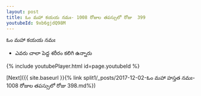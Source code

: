 ```yaml
---
layout: post
title: ఓం మహా కయయ నమః- 1008 రోజుల తపస్సులో రోజు  399
youtubeId: 9xb6gjdQ98M
---
```

 
 
 ఓం మహా కయయ నమః  
 
 -  ఎవరు చాలా పెద్ద శరీరం కలిగి ఉన్నారు 
 
  
 
  
 
 
 
 
 
 


{% include youtubePlayer.html id=page.youtubeId %}
 
[Next]({{ site.baseurl }}{% link  split1/_posts/2017-12-02-ఓం మహా హస్తత నమః- 1008 రోజుల తపస్సులో రోజు  398.md%})
 
